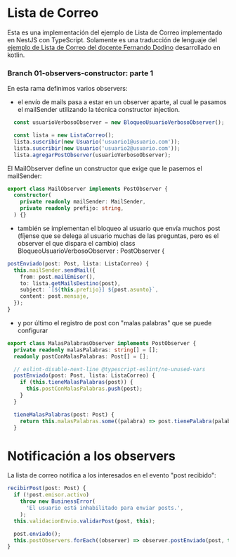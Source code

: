 # Lista de Correo

Esta es una implementación del ejemplo de Lista de Correo implementado en NestJS con TypeScript.
Solamente es una traducción de lenguaje del [ejemplo de Lista de Correo del docente Fernando Dodino](https://github.com/uqbar-project/eg-lista-correo-kotlin/tree/01-observers-constructor) desarrollado en kotlin.

### Branch 01-observers-constructor: parte 1
En esta rama definimos varios observers:

- el envío de mails pasa a estar en un observer aparte, al cual le pasamos el mailSender utilizando la técnica constructor injection.

``` typescript
  const usuarioVerbosoObserver = new BloqueoUsuarioVerbosoObserver();

  const lista = new ListaCorreo();
  lista.suscribir(new Usuario('usuario1@usuario.com'));
  lista.suscribir(new Usuario('usuario2@usuario.com'));
  lista.agregarPostObserver(usuarioVerbosoObserver);
```

El MailObserver define un constructor que exige que le pasemos el mailSender:

``` typescript
export class MailObserver implements PostObserver {
  constructor(
    private readonly mailSender: MailSender,
    private readonly prefijo: string,
  ) {}
```

- también se implementan el bloqueo al usuario que envía muchos post (fíjense que se delega al usuario muchas de las preguntas, pero es el observer el que dispara el cambio)
class BloqueoUsuarioVerbosoObserver : PostObserver {

``` typescript
postEnviado(post: Post, lista: ListaCorreo) {
  this.mailSender.sendMail({
    from: post.mailEmisor(),
    to: lista.getMailsDestino(post),
    subject: `[${this.prefijo}] ${post.asunto}`,
    content: post.mensaje,
  });
}
```

- y por último el registro de post con "malas palabras" que se puede configurar

``` typescript
export class MalasPalabrasObserver implements PostObserver {
  private readonly malasPalabras: string[] = [];
  readonly postConMalasPalabras: Post[] = [];

  // eslint-disable-next-line @typescript-eslint/no-unused-vars
  postEnviado(post: Post, lista: ListaCorreo) {
    if (this.tieneMalasPalabras(post)) {
      this.postConMalasPalabras.push(post);
    }
  }

  tieneMalasPalabras(post: Post) {
    return this.malasPalabras.some((palabra) => post.tienePalabra(palabra));
  }
```

# Notificación a los observers
La lista de correo notifica a los interesados en el evento "post recibido":

``` typescript
recibirPost(post: Post) {
  if (!post.emisor.activo)
    throw new BusinessError(
      'El usuario está inhabilitado para enviar posts.',
    );
  this.validacionEnvio.validarPost(post, this);

  post.enviado();
  this.postObservers.forEach((observer) => observer.postEnviado(post, this));
}
```
